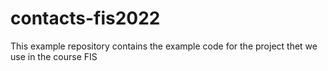 # contacts-fis2022

This example  repository contains the example code for the project thet we use in the course FIS 